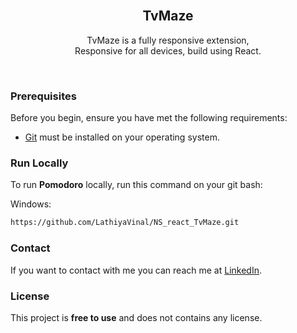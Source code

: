 <div align="center">

  <br />

  <h2 align="center">TvMaze</h2>

  TvMaze is a fully responsive extension, <br />Responsive for all devices, build using React.

</div>

<br />


### Prerequisites

Before you begin, ensure you have met the following requirements:

* [Git](https://git-scm.com/downloads "Download Git") must be installed on your operating system.

### Run Locally

To run **Pomodoro** locally, run this command on your git bash:

Windows:

```bash
https://github.com/LathiyaVinal/NS_react_TvMaze.git
```

### Contact

If you want to contact with me you can reach me at [LinkedIn](https://www.linkedin.com/in/vinal-lathiya-699498119/).

### License

This project is **free to use** and does not contains any license.
